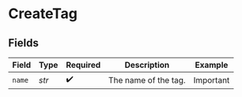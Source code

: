 # CreateTag


## Fields

| Field                | Type                 | Required             | Description          | Example              |
| -------------------- | -------------------- | -------------------- | -------------------- | -------------------- |
| `name`               | *str*                | :heavy_check_mark:   | The name of the tag. | Important            |